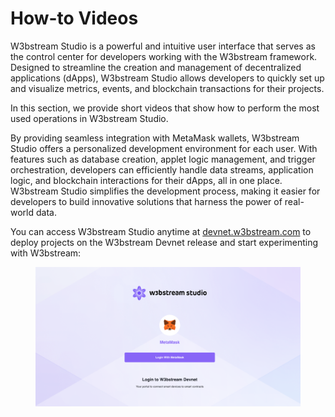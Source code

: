 # How-to Videos

W3bstream Studio is a powerful and intuitive user interface that serves as the control center for developers working with the W3bstream framework. Designed to streamline the creation and management of decentralized applications (dApps), W3bstream Studio allows developers to quickly set up and visualize metrics, events, and blockchain transactions for their projects.

In this section, we provide short videos that show how to perform the most used operations in W3bstream Studio.

By providing seamless integration with MetaMask wallets, W3bstream Studio offers a personalized development environment for each user. With features such as database creation, applet logic management, and trigger orchestration, developers can efficiently handle data streams, application logic, and blockchain interactions for their dApps, all in one place. W3bstream Studio simplifies the development process, making it easier for developers to build innovative solutions that harness the power of real-world data.&#x20;

You can access W3bstream Studio anytime at [devnet.w3bstream.com](https://devnet.w3bstream.com) to deploy projects on the W3bstream Devnet release and start experimenting with W3bstream:

<figure><img src="../../.gitbook/assets/Screen Shot 2023-04-18 at 4.39.13 PM.png" alt=""><figcaption></figcaption></figure>

